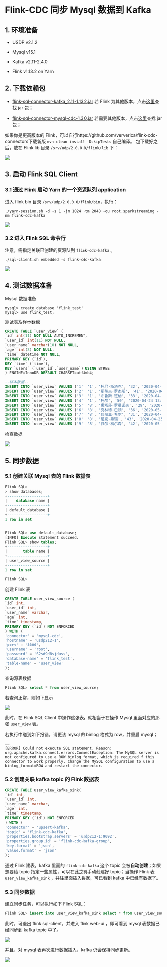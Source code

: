 # Flink-CDC 同步 Mysql 数据到 Kafka

## 1. 环境准备

- USDP  v2.1.2

- Mysql  v15.1

- Kafka  v2.11-2.4.0

- Flink  v1.13.2 on Yarn

## 2. 下载依赖包

- [flink-sql-connector-kafka_2.11-1.13.2.jar](https://repo.maven.apache.org/maven2/org/apache/flink/flink-sql-connector-kafka_2.11/1.13.2/flink-sql-connector-kafka_2.11-1.13.2.jar)  若 Flink 为其他版本，点击[这里](https://repo.maven.apache.org/maven2/org/apache/flink/flink-sql-connector-kafka_2.11/)查找 jar 包；

- [flink-sql-connector-mysql-cdc-1.3.0.jar](https://repo.maven.apache.org/maven2/com/alibaba/ververica/flink-sql-connector-mysql-cdc/1.3.0/flink-sql-connector-mysql-cdc-1.3.0.jar)  若需要其他版本，点击[这里](https://repo.maven.apache.org/maven2/com/alibaba/ververica/flink-sql-connector-mysql-cdc/)查找 jar 包；

如果你是更高版本的 Flink，可以自行https://github.com/ververica/flink-cdc-connectors下载新版 `mvn clean install -DskipTests` 自己编译。   包下载好之后，放在 Flink lib 目录 `/srv/udp/2.0.0.0/flink/lib` 下：

![](../../../images/3.0.0-unopened/dev/flink/flink_cdc_mtk/flink-lib.png)

## 3. 启动 Flink SQL Client

### 3.1 通过 Flink 启动 Yarn 的一个资源队列 application 

进入 flink bin 目录 `/srv/udp/2.0.0.0/flink/bin`，执行：

```shell
./yarn-session.sh -d -s 1 -jm 1024 -tm 2048 -qu root.sparkstreaming -nm flink-cdc-kafka
```

![](../../../images/3.0.0-unopened/dev/flink/flink_cdc_mtk/yarn-applications.png)

### 3.2 进入 Flink SQL 命令行

注意，需指定关联已创建的资源队列 `flink-cdc-kafka` 。

```shell
./sql-client.sh embedded -s flink-cdc-kafka
```

![](../../../images/3.0.0-unopened/dev/flink/flink_cdc_mtk/flink-sql-client.png)

## 4. 测试数据准备

Mysql 数据准备

```shell
mysql> create database 'flink_test';
mysql> use flink_test;
```

测试表及样本数据

```sql
CREATE TABLE `user_view` (
`id` int(11) NOT NULL AUTO_INCREMENT,
`user_id` int(11) NOT NULL,
`user_name` varchar(10) NOT NULL,
`age` int(3) NOT NULL,
`time` datetime NOT NULL,
PRIMARY KEY (`id`),
KEY `time` (`time`),
KEY `users` (`user_id`,`user_name`) USING BTREE
) ENGINE=InnoDB DEFAULT CHARSET=utf8mb4;

--样本数据--
INSERT INTO `user_view` VALUES ('1', '1', '托尼·斯塔克', '32', '2020-04-24 13:14:00');
INSERT INTO `user_view` VALUES ('2', '1', '斯蒂夫·罗杰斯', '41', '2020-04-24 13:14:00');
INSERT INTO `user_view` VALUES ('3', '1', '布鲁斯·班纳', '33', '2020-04-24 13:14:00');
INSERT INTO `user_view` VALUES ('4', '1', '托尔', '50', '2020-04-24 13:14:00');
INSERT INTO `user_view` VALUES ('5', '8', '娜塔莎·罗曼诺夫', '29', '2020-05-14 13:14:00');
INSERT INTO `user_view` VALUES ('6', '8', '克林特·巴顿', '36', '2020-05-13 13:14:00');
INSERT INTO `user_view` VALUES ('7', '8', '玛丽亚·希尔', '31', '2020-04-24 13:14:00');
INSERT INTO `user_view` VALUES ('8', '8', '尼克·弗瑞', '43', '2020-04-23 13:14:00');
INSERT INTO `user_view` VALUES ('9', '8', '菲尔·科尔森', '42', '2020-05-13 13:14:00');
```

检查数据

![](../../../images/3.0.0-unopened/dev/flink/flink_cdc_mtk/mysql-table-select.png)

## 5. 同步数据

### 5.1 创建关联 Mysql 表的 Flink 数据表

```sql
Flink SQL>
> show databases;
+------------------+
|    database name |
+------------------+
| default_database |
+------------------+
1 row in set


Flink SQL> use default_database;
[INFO] Execute statement succeed.
Flink SQL> show tables;
+------------------+
|       table name |
+------------------+
| user_view_source |
+------------------+
1 row in set

Flink SQL>
```

创建 Flink 表

```sql
CREATE TABLE user_view_source (
`id` int,
`user_id` int,
`user_name` varchar,
`age` int,
`time` timestamp,
PRIMARY KEY (`id`) NOT ENFORCED
) WITH (
'connector' = 'mysql-cdc',
'hostname' = 'usdp212-1',
'port' = '3306',
'username' = 'root',
'password' = 'S2sd9d8sjduss',
'database-name' = 'flink_test',
'table-name' = 'user_view'
);
```

查询源表数据

```sql
Flink SQL> select * from user_view_source;
```

若查询正常，则如下显示

![](../../../images/3.0.0-unopened/dev/flink/flink_cdc_mtk/flink-sql-select.png)

此时，在 Flink SQL Client 中操作这张表，就相当于在操作 Mysql 里面对应的那张 `user_view` 表。

若执行中碰到如下报错，请更该 mysql 的 binlog 格式为 row，并重启 mysql；

```shell
……
[ERROR] Could not execute SQL statement. Reason:
org.apache.kafka.connect.errors.ConnectException: The MySQL server is not configured to use a ROW binlog_format, which is required f this connector to work properly. Change the MySQL configuration to use a binlog_format=ROW and restart the connector.
```

### 5.2 创建关联 kafka topic 的 Flink 数据表

```sql
CREATE TABLE user_view_kafka_sink(
`id` int,
`user_id` int,
`user_name` varchar,
`age` int,
`time` timestamp,
PRIMARY KEY (`id`) NOT ENFORCED
) WITH (
'connector' = 'upsert-kafka',
'topic' = 'flink-cdc-kafka',
'properties.bootstrap.servers' = 'usdp212-1:9092',
'properties.group.id' = 'flink-cdc-kafka-group',
'key.format' = 'json',
'value.format' = 'json'
);
```

通过 Flink 建表，kafka 里面的 `flink-cdc-kafka` 这个 topic 会被**自动创建**；如果想要给 topic 指定一些属性，可以在此之前手动创建好 topic；当操作 Flink 表 `user_view_kafka_sink` ，并往里面插入数据，可已看到 kafka 中已经有数据了。

### 5.3 同步数据

建立同步任务，可以执行如下 Flink SQL：

```sql
Flink SQL> insert into user_view_kafka_sink select * from user_view_source;
```

此时，可退出 flink sql-client，并进入 flink web-ui ，即可看到 mysql 表数据已经同步到 kafka topic 中了。

![](../../../images/3.0.0-unopened/dev/flink/flink_cdc_mtk/flink-webui-yarn-tracking-url.png)

并且，对 mysql 表再次进行数据插入，kafka 仍会保持同步更新。

![](../../../images/3.0.0-unopened/dev/flink/flink_cdc_mtk/kafka-console-consumer.png)


